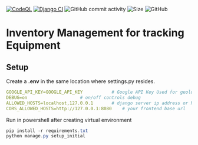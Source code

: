 [![CodeQL](https://github.com/mmpc-nyc/inventory_mgmt/actions/workflows/codeql-analysis.yml/badge.svg)](https://github.com/mmpc-nyc/inventory_mgmt/actions/workflows/codeql-analysis.yml) [![Django CI](https://github.com/mmpc-nyc/inventory_mgmt/actions/workflows/django.yml/badge.svg)](https://github.com/schir2/inventory_mgmt/actions/workflows/django.yml) ![GitHub commit activity](https://img.shields.io/github/commit-activity/w/mmpc-nyc/inventory_mgmt) ![Size](https://img.shields.io/github/repo-size/schir2/inventory_mgmt) ![GitHub](https://img.shields.io/github/license/schir2/inventory_mgmt)

# Inventory Management for tracking Equipment

## Setup


Create a **.env** in the same location where settings.py resides.
```yaml
GOOGLE_API_KEY=GOOGLE_API_KEY  			# Google API Key Used for geolocation
DEBUG=on 					# on/off controls debug
ALLOWED_HOSTS=localhost,127.0.0.1 		# django server ip address or hostname
CORS_ALLOWED_HOSTS=http://127.0.0.1:8080	# your frontend base url
```


Run in powershell after creating virtual environment
```powershell
pip install -r requirements.txt
python manage.py setup_initial
```